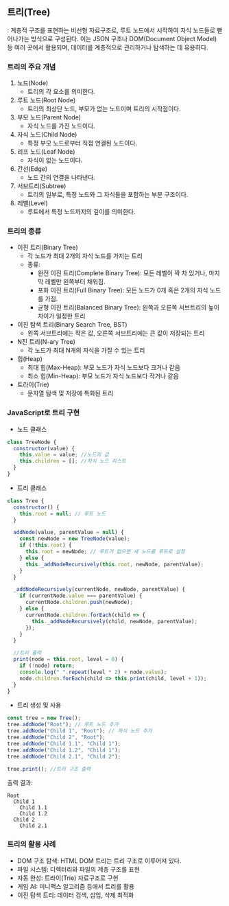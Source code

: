 ## 트리(Tree)
: 계층적 구조를 표현하는 비선형 자료구조로, 루트 노드에서 시작하여 자식 노드들로 뻗어나가는 방식으로 구성된다. 이는 JSON 구조나 DOM(Document Object Model) 등 여러 곳에서 활용되며, 데이터를 계층적으로 관리하거나 탐색하는 데 유용하다.

### 트리의 주요 개념
1. 노드(Node)
   * 트리의 각 요소를 의미한다.
2. 루트 노드(Root Node)
   * 트리의 최상단 노드, 부모가 없는 노드이며 트리의 시작점이다.
3. 부모 노드(Parent Node)
   * 자식 노드를 가진 노드이다.
4. 자식 노드(Child Node)
   * 특정 부모 노드로부터 직접 연결된 노드이다.
5. 리프 노드(Leaf Node)
   * 자식이 없는 노드이다.
6. 간선(Edge)
   * 노드 간의 연결을 나타낸다.
7. 서브트리(Subtree)
   * 트리의 일부로, 특정 노드와 그 자식들을 포함하는 부분 구조이다.
8. 레벨(Level)
   * 루트에서 특정 노드까지의 깊이를 의미한다.
  
### 트리의 종류
* 이진 트리(Binary Tree)
  * 각 노드가 최대 2개의 자식 노드를 가지는 트리
  * 종류:
    * 완전 이진 트리(Complete Binary Tree): 모든 레벨이 꽉 차 있거나, 마지막 레벨만 왼쪽부터 채워짐.
    * 포화 이진 트리(Full Binary Tree): 모든 노드가 0개 혹은 2개의 자식 노드를 가짐.
    * 균형 이진 트리(Balanced Binary Tree): 왼쪽과 오른쪽 서브트리의 높이 차이가 일정한 트리
* 이진 탐색 트리(Binary Search Tree, BST)
  * 왼쪽 서브트리에는 작은 값, 오른쪽 서브트리에는 큰 값이 저장되는 트리
* N진 트리(N-ary Tree)
  * 각 노드가 최대 N개의 자식을 가질 수 있는 트리
* 힙(Heap)
  * 최대 힙(Max-Heap): 부모 노드가 자식 노드보다 크거나 같음
  * 최소 힙(Min-Heap): 부모 노드가 자식 노드보다 작거나 같음
* 트라이(Trie)
  * 문자열 탐색 및 저장에 특화된 트리
 
### JavaScript로 트리 구현
* 노드 클래스
```js
class TreeNode {
  constructor(value) {
    this.value = value; //노드의 값
    this.children = []; //자식 노드 리스트
  }
}
```

* 트리 클래스
```js
class Tree {
  constructor() {
    this.root = null; // 루트 노드
  }

  addNode(value, parentValue = null) {
    const newNode = new TreeNode(value);
    if (!this.root) {
      this.root = newNode; // 루트가 없으면 새 노드를 루트로 설정
    } else {
      this._addNodeRecursively(this.root, newNode, parentValue);
    }
  }

  _addNodeRecursively(currentNode, newNode, parentValue) {
    if (currentNode.value === parentValue) {
      currentNode.children.push(newNode);
    } else {
      currentNode.children.forEach(child => {
        this._addNodeRecursively(child, newNode, parentValue);
      });
    }
  }

  //트리 출력
  print(node = this.root, level = 0) {
    if (!node) return;
    console.log(" ".repeat(level * 2) + node.value);
    node.children.forEach(child => this.print(child, level + 1));
  }
}
```

* 트리 생성 및 사용
```js
const tree = new Tree();
tree.addNode("Root"); // 루트 노드 추가
tree.addNode("Child 1", "Root"); // 자식 노드 추가
tree.addNode("Child 2", "Root");
tree.addNode("Child 1.1", "Child 1");
tree.addNode("Child 1.2", "Child 1");
tree.addNode("Child 2.1", "Child 2");

tree.print(); //트리 구조 출력
```
출력 결과:
```
Root
  Child 1
    Child 1.1
    Child 1.2
  Child 2
    Child 2.1

```

### 트리의 활용 사례
* DOM 구조 탐색: HTML DOM 트리는 트리 구조로 이루어져 있다.
* 파일 시스템: 디렉터리와 파일의 계층 구조를 표현
* 자동 완성: 트라이(Trie) 자료구조로 구현
* 게임 AI: 미니맥스 알고리즘 등에서 트리를 활용
* 이진 탐색 트리: 데이터 검색, 삽입, 삭제 최적화

